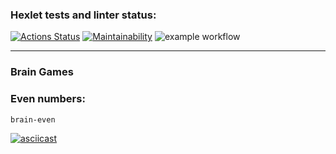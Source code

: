 ### Hexlet tests and linter status:
[![Actions Status](https://github.com/VimLoko/php-project-lvl1/workflows/hexlet-check/badge.svg)](https://github.com/VimLoko/php-project-lvl1/actions)
[![Maintainability](https://api.codeclimate.com/v1/badges/b695c7e538e6e00a8cb1/maintainability)](https://codeclimate.com/github/VimLoko/php-project-lvl1/maintainability)
![example workflow](https://github.com/VimLoko/php-project-lvl1/actions/workflows/make-lint.yml/badge.svg)
***
### Brain Games
### Even numbers:
`brain-even`

[![asciicast](https://asciinema.org/a/JVG0xMz6RTizN0eKgncHXzDAm.svg)](https://asciinema.org/a/JVG0xMz6RTizN0eKgncHXzDAm)